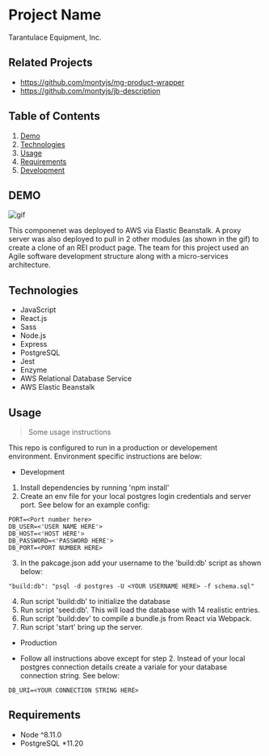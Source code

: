 # Project Name

Tarantulace Equipment, Inc.

## Related Projects

  - https://github.com/montyjs/mg-product-wrapper
  - https://github.com/montyjs/jb-description

## Table of Contents

1. [Demo](#Demo)
2. [Technologies](#Technologies)
2. [Usage](#Usage)
3. [Requirements](#requirements)
4. [Development](#development)

## DEMO

![gif](https://imgur.com/M2q5UJk.gif)

This componenet was deployed to AWS via Elastic Beanstalk.  A proxy server was also deployed to pull in 2 other modules (as shown in the gif) to create a clone of an REI product page.  The team for this project used an Agile software development structure along with a micro-services architecture.

## Technologies

- JavaScript
- React.js
- Sass
- Node.js
- Express
- PostgreSQL
- Jest
- Enzyme
- AWS Relational Database Service
- AWS Elastic Beanstalk

## Usage

> Some usage instructions

This repo is configured to run in a production or developement environment.  Environment specific instructions are below:

* Development

1. Install dependencies by running 'npm install'
2. Create an env file for your local postgres login credentials and server port.  See below for an example config:
```
PORT=<Port number here>
DB_USER=<'USER NAME HERE'>
DB_HOST=<'HOST HERE'>
DB_PASSWORD=<'PASSWORD HERE'>
DB_PORT=<PORT NUMBER HERE>
```
3. In the pakcage.json add your username to the 'build:db' script as shown below:
```
"build:db": "psql -d postgres -U <YOUR USERNAME HERE> -f schema.sql"
```
4. Run script 'build:db' to initialize the database
5. Run script 'seed:db'.  This will load the database with 14 realistic entries.
6. Run script 'build:dev' to compile a bundle.js from React via Webpack.
7. Run script 'start' bring up the server.

* Production

- Follow all instructions above except for step 2.  Instead of your local postgres connection details create a variale for your database connection string.  See below:
```
DB_URI=<YOUR CONNECTION STRING HERE>
```

## Requirements

- Node ^8.11.0
- PostgreSQL *11.20
